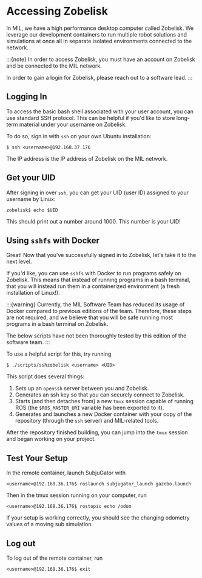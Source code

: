 # Accessing Zobelisk
In MIL, we have a high performance desktop computer called Zobelisk. We leverage
our development containers to run multiple robot solutions and simulations at
once all in separate isolated environments connected to the network.

:::{note}
In order to access Zobelisk, you must have an account on Zobelisk and be
connected to the MIL network.

In order to gain a login for Zobelisk, please reach out to a software lead.
:::

## Logging In
To access the basic bash shell associated with your user account, you can use standard
SSH protocol. This can be helpful if you'd like to store long-term material under
your username on Zobelisk.

To do so, sign in with `ssh` on your own Ubuntu installation:

    $ ssh <username>@192.168.37.176

The IP address is the IP address of Zobelisk on the MIL network.

## Get your UID
After signing in over `ssh`, you can get your UID (user ID) assigned to your username
by Linux:

    zobelisk$ echo $UID

This should print out a number around 1000. This number is your UID!

## Using `sshfs` with Docker
Great! Now that you've successfully signed in to Zobelisk, let's take it to the next
level.

If you'd like, you can use `sshfs` with Docker to run programs safely on Zobelisk.
This means that instead of running programs in a bash terminal, that you will
instead run them in a containerized environment (a fresh installation of Linux!).


:::{warning}
Currently, the MIL Software Team has reduced its usage of Docker compared to
previous editions of the team. Therefore, these steps are not required, and
we believe that you will be safe running most programs in a bash terminal
on Zobelisk.

The below scripts have not been thoroughly tested by this edition of the software
team.
:::

To use a helpful script for this, try running

    $ ./scripts/sshzobelisk <username> <UID>

This script does several things:

1. Sets up an `openssh` server between you and Zobelisk.
1. Generates an ssh key so that you can securely connect to Zobelisk.
1. Starts (and then detaches from) a new `tmux` session capable of running ROS (the
`$ROS_MASTER_URI` variable has been exported to it).
1. Generates and launches a new Docker container with your copy of the repository
(through the `ssh` server) and MIL-related tools.

After the repository finished building, you can jump into the `tmux` session and
began working on your project.

## Test Your Setup
In the remote container, launch SubjuGator with

    <username>@192.168.36.176$ roslaunch subjugator_launch gazebo.launch

Then in the tmux session running on your computer, run

    <username>@192.168.36.176$ rostopic echo /odom

If your setup is working correctly, you should see the changing odometry values of
a moving sub simulation.

## Log out

To log out of the remote container, run

    <username>@192.168.36.176$ exit
